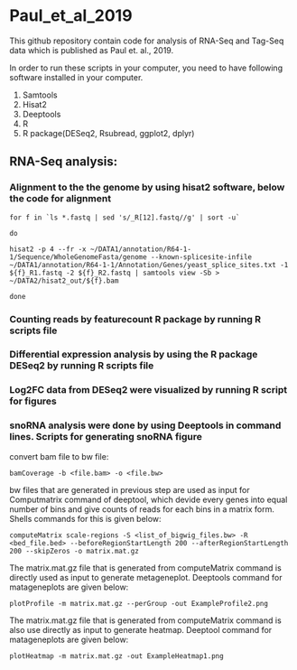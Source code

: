 # Paul_et_al_2019
This github repository contain code for analysis of RNA-Seq and Tag-Seq data which is published as Paul et. al., 2019.

In order to run these scripts in your computer, you need to have following software installed in your computer.
1. Samtools
2. Hisat2
3. Deeptools
4. R
5. R package(DESeq2, Rsubread, ggplot2, dplyr)

## RNA-Seq analysis:
### Alignment to the the genome by using hisat2 software, below the code for alignment
```
for f in `ls *.fastq | sed 's/_R[12].fastq//g' | sort -u`

do

hisat2 -p 4 --fr -x ~/DATA1/annotation/R64-1-1/Sequence/WholeGenomeFasta/genome --known-splicesite-infile ~/DATA1/annotation/R64-1-1/Annotation/Genes/yeast_splice_sites.txt -1 ${f}_R1.fastq -2 ${f}_R2.fastq | samtools view -Sb > ~/DATA2/hisat2_out/${f}.bam

done
```
### Counting reads by featurecount R package by running R scripts file 
### Differential expression analysis by using the R package DESeq2 by running R scripts file
### Log2FC data from DESeq2 were visualized by running R script for figures
### snoRNA analysis were done by using Deeptools in command lines. Scripts for generating snoRNA figure
convert bam file to bw file:
```
bamCoverage -b <file.bam> -o <file.bw>
```
bw files that are generated in previous step are used as input for Computmatrix command of deeptool, which devide every genes into equal number of bins and give counts of reads for each bins in a matrix form. Shells commands for this is given below:
```
computeMatrix scale-regions -S <list_of_bigwig_files.bw> -R <bed_file.bed> --beforeRegionStartLength 200 --afterRegionStartLength 200 --skipZeros -o matrix.mat.gz
```
The matrix.mat.gz file that is generated from computeMatrix command is directly used as input to generate metageneplot. Deeptools command for matageneplots are given below:
```
plotProfile -m matrix.mat.gz --perGroup -out ExampleProfile2.png
```
The matrix.mat.gz file that is generated from computeMatrix command is also use directly as input to generate heatmap. Deeptool command for matageneplots are given below:
```
plotHeatmap -m matrix.mat.gz -out ExampleHeatmap1.png
```
